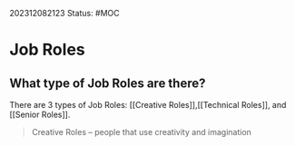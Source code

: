 202312082123
Status: #MOC

# Job Roles


## What type of Job Roles are there?

There are 3 types of Job Roles: [[Creative Roles]],[[Technical Roles]], and [[Senior Roles]].

> Creative Roles – people that use creativity and imagination
> 